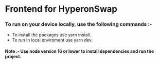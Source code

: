 # Frontend for HyperonSwap

### To run on your device locally, use the following commands :-
- To install the packages use yarn install.
- To run in local enviroment use yarn dev.

#### Note :- Use node version 16 or lower to install dependencies and run the project.